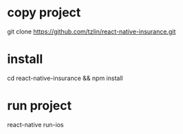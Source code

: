 # copy project 
git clone https://github.com/tzlin/react-native-insurance.git

# install
cd react-native-insurance && npm install

# run project
react-native run-ios 
